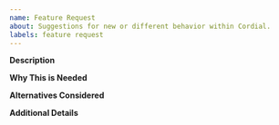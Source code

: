 ```yaml
---
name: Feature Request
about: Suggestions for new or different behavior within Cordial.
labels: feature request
---
```


<!--
  Before opening a new issue, please search existing issues:  https://github.com/exsersewo/Cordial/issues
-->

**Description**

<!--
  Provide a clear and concise description of what the feature request is.
-->

**Why This is Needed**

<!--
  Provide a clear and concise explanation of what problem this solves for you.
-->

**Alternatives Considered**

<!--
  There's usually more than one way to solve a problem. What are some other alternatives you've considered, if any?
-->

**Additional Details**

<!--
  Is there anything else you can add about this feature request?
-->